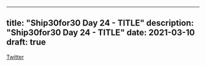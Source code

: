 
---
title: "Ship30for30 Day 24 - TITLE"
description: "Ship30for30 Day 24 - TITLE"
date: 2021-03-10
draft: true
---

[Twitter]()